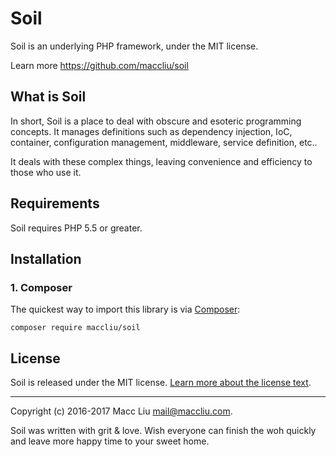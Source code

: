 # Soil

Soil is an underlying PHP framework, under the MIT license.

Learn more <https://github.com/maccliu/soil>


## What is Soil

In short, Soil is a place to deal with obscure and esoteric programming concepts. It manages definitions such as dependency injection, IoC, container, configuration management, middleware, service definition, etc..

It deals with these complex things, leaving convenience and efficiency to those who use it.

## Requirements

Soil requires PHP 5.5 or greater.


## Installation

### 1. Composer

The quickest way to import this library is via [Composer](https://getcomposer.org/):

```
composer require maccliu/soil
```


## License

Soil is released under the MIT license. [Learn more about the license text](https://github.com/maccliu/soil/blob/master/LICENSE).


--------
Copyright (c) 2016-2017 Macc Liu <mail@maccliu.com>.

Soil was written with grit & love. Wish everyone can finish the woh quickly and leave more happy time to your sweet home.